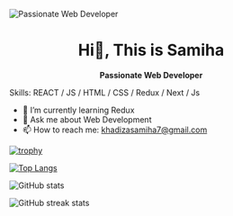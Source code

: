![Passionate Web Developer](https://pbs.twimg.com/profile_images/1792240900644724736/7x3rUgYB_400x400.jpg)
<div align="center">
  <h1>Hi👋, This is Samiha</h1>
 <p><strong>Passionate Web Developer</strong></p>
</div>



Skills: REACT / JS / HTML / CSS / Redux / Next / Js

- 🌱 I’m currently learning Redux 
- 💬 Ask me about Web Development 
- 📫 How to reach me: khadizasamiha7@gmail.com 


[![trophy](https://github-profile-trophy.vercel.app/?username=KhadizaSamiha)](https://github.com/ryo-ma/github-profile-trophy)

[![Top Langs](https://github-readme-stats.vercel.app/api/top-langs/?username=KhadizaSamiha)](https://github.com/anuraghazra/github-readme-stats)

![GitHub stats](https://github-readme-stats.vercel.app/api?username=KhadizaSamiha&show_icons=true&count_private=true)  

![GitHub streak stats](https://streak-stats.demolab.com/?user=KhadizaSamiha)  


